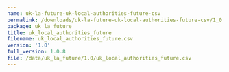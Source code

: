 ```yaml
---
name: uk-la-future-uk-local-authorities-future-csv
permalink: /downloads/uk-la-future-uk-local-authorities-future-csv/1_0
package: uk_la_future
title: uk_local_authorities_future
filename: uk_local_authorities_future.csv
version: '1.0'
full_version: 1.0.8
file: /data/uk_la_future/1.0/uk_local_authorities_future.csv
---
```

